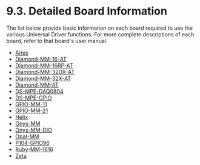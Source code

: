 # 9.3. Detailed Board Information

The list below provide basic information on each board required to use the various Universal Driver functions. For more complete descriptions of each board, refer to that board's user manual.

* [Aries](../13.-index/aries.md)
* [Diamond-MM-16-AT](../13.-index/diamond-mm-16-at.md)
* [Diamond-MM-16RP-AT](../13.-index/diamond-mm-16rp-at.md)
* [Diamond-MM-32DX-AT](../13.-index/diamond-mm-32dx-at.md)
* [Diamond-MM-32X-AT](../13.-index/diamond-mm-32x-at.md)
* [Diamond-MM-AT](../13.-index/diamond-mm-at.md)
* [DS-MPE-DAQ0804](../13.-index/ds-mpe-daq0804.md)
* [DS-MPE-GPIO](../13.-index/ds-mpe-gpio.md)
* [GPIO-MM-11](../13.-index/gpio-mm-11.md)&#x20;
* [GPIO-MM-21 ](../13.-index/gpio-mm-21.md)
* [Helix ](../13.-index/helix.md)
* [Onyx-MM](../13.-index/onyx-mm.md)&#x20;
* [Onyx-MM-DIO ](../13.-index/onyx-mm-dio.md)
* [Opal-MM](../13.-index/untitled-1-1.md)&#x20;
* [P104-GPIO96](../13.-index/p104-gpio96.md)&#x20;
* [Ruby-MM-1616](../13.-index/ruby-mm-1616.md)&#x20;
* [Zeta](../13.-index/zeta.md)
